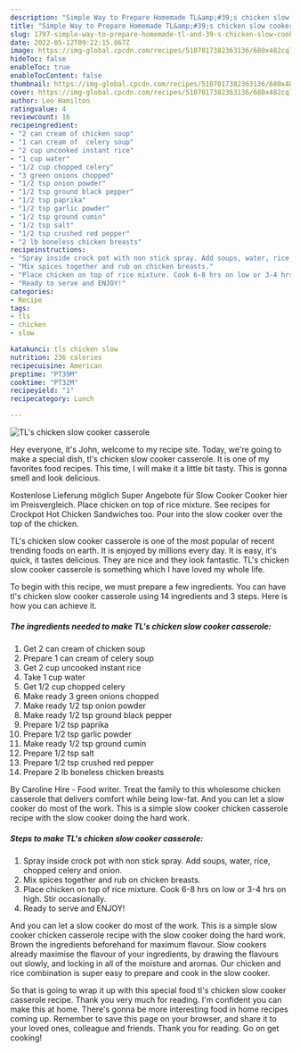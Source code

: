 ```yaml
---
description: "Simple Way to Prepare Homemade TL&amp;#39;s chicken slow cooker casserole"
title: "Simple Way to Prepare Homemade TL&amp;#39;s chicken slow cooker casserole"
slug: 1797-simple-way-to-prepare-homemade-tl-and-39-s-chicken-slow-cooker-casserole
date: 2022-05-12T09:22:15.867Z
image: https://img-global.cpcdn.com/recipes/5107017382363136/680x482cq70/tls-chicken-slow-cooker-casserole-recipe-main-photo.jpg
hideToc: false
enableToc: true
enableTocContent: false
thumbnail: https://img-global.cpcdn.com/recipes/5107017382363136/680x482cq70/tls-chicken-slow-cooker-casserole-recipe-main-photo.jpg
cover: https://img-global.cpcdn.com/recipes/5107017382363136/680x482cq70/tls-chicken-slow-cooker-casserole-recipe-main-photo.jpg
author: Leo Hamilton
ratingvalue: 4
reviewcount: 16
recipeingredient:
- "2 can cream of chicken soup"
- "1 can cream of  celery soup"
- "2 cup uncooked instant rice"
- "1 cup water"
- "1/2 cup chopped celery"
- "3 green onions chopped"
- "1/2 tsp onion powder"
- "1/2 tsp ground black pepper"
- "1/2 tsp paprika"
- "1/2 tsp garlic powder"
- "1/2 tsp ground cumin"
- "1/2 tsp salt"
- "1/2 tsp crushed red pepper"
- "2 lb boneless chicken breasts"
recipeinstructions:
- "Spray inside crock pot with non stick spray. Add soups, water, rice, chopped celery and onion."
- "Mix spices together and rub on chicken breasts."
- "Place chicken on top of rice mixture. Cook 6-8 hrs on low or 3-4 hrs on high. Stir occasionally."
- "Ready to serve and ENJOY!"
categories:
- Recipe
tags:
- tls
- chicken
- slow

katakunci: tls chicken slow 
nutrition: 236 calories
recipecuisine: American
preptime: "PT39M"
cooktime: "PT32M"
recipeyield: "1"
recipecategory: Lunch

---
```



![TL&#39;s chicken slow cooker casserole](https://img-global.cpcdn.com/recipes/5107017382363136/680x482cq70/tls-chicken-slow-cooker-casserole-recipe-main-photo.jpg)

Hey everyone, it's John, welcome to my recipe site. Today, we're going to make a special dish, tl&#39;s chicken slow cooker casserole. It is one of my favorites food recipes. This time, I will make it a little bit tasty. This is gonna smell and look delicious.

Kostenlose Lieferung möglich Super Angebote für Slow Cooker Cooker hier im Preisvergleich. Place chicken on top of rice mixture. See recipes for Crockpot Hot Chicken Sandwiches too. Pour into the slow cooker over the top of the chicken.

TL&#39;s chicken slow cooker casserole is one of the most popular of recent trending foods on earth. It is enjoyed by millions every day. It is easy, it's quick, it tastes delicious. They are nice and they look fantastic. TL&#39;s chicken slow cooker casserole is something which I have loved my whole life.


To begin with this recipe, we must prepare a few ingredients. You can have tl&#39;s chicken slow cooker casserole using 14 ingredients and 3 steps. Here is how you can achieve it.

<!--inarticleads1-->

##### The ingredients needed to make TL&#39;s chicken slow cooker casserole:

1. Get 2 can cream of chicken soup
1. Prepare 1 can cream of  celery soup
1. Get 2 cup uncooked instant rice
1. Take 1 cup water
1. Get 1/2 cup chopped celery
1. Make ready 3 green onions chopped
1. Make ready 1/2 tsp onion powder
1. Make ready 1/2 tsp ground black pepper
1. Prepare 1/2 tsp paprika
1. Prepare 1/2 tsp garlic powder
1. Make ready 1/2 tsp ground cumin
1. Prepare 1/2 tsp salt
1. Prepare 1/2 tsp crushed red pepper
1. Prepare 2 lb boneless chicken breasts


By Caroline Hire - Food writer. Treat the family to this wholesome chicken casserole that delivers comfort while being low-fat. And you can let a slow cooker do most of the work. This is a simple slow cooker chicken casserole recipe with the slow cooker doing the hard work. 

<!--inarticleads2-->

##### Steps to make TL&#39;s chicken slow cooker casserole:

1. Spray inside crock pot with non stick spray. Add soups, water, rice, chopped celery and onion.
1. Mix spices together and rub on chicken breasts.
1. Place chicken on top of rice mixture. Cook 6-8 hrs on low or 3-4 hrs on high. Stir occasionally.
1. Ready to serve and ENJOY!

And you can let a slow cooker do most of the work. This is a simple slow cooker chicken casserole recipe with the slow cooker doing the hard work. Brown the ingredients beforehand for maximum flavour. Slow cookers already maximise the flavour of your ingredients, by drawing the flavours out slowly, and locking in all of the moisture and aromas. Our chicken and rice combination is super easy to prepare and cook in the slow cooker. 

So that is going to wrap it up with this special food tl&#39;s chicken slow cooker casserole recipe. Thank you very much for reading. I'm confident you can make this at home. There's gonna be more interesting food in home recipes coming up. Remember to save this page on your browser, and share it to your loved ones, colleague and friends. Thank you for reading. Go on get cooking!
